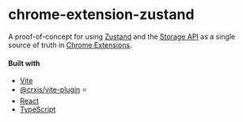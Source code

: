 # chrome-extension-zustand

A proof-of-concept for using [Zustand](https://zustand.docs.pmnd.rs/) and
the [Storage API](https://developer.chrome.com/docs/extensions/reference/storage/) as a single source of truth
in [Chrome Extensions](https://developer.chrome.com/docs/extensions/).

#### Built with

- [Vite](https://vitejs.dev/)
- [@crxjs/vite-plugin](https://crxjs.dev/vite-plugin) ⭐
- [React](https://react.dev/)
- [TypeScript](https://www.typescriptlang.org/)


